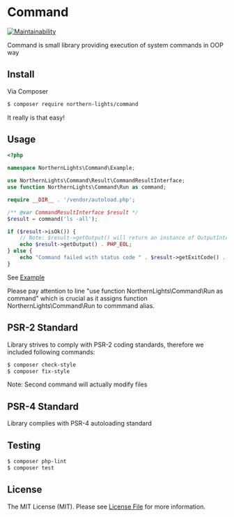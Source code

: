 Command
=======================
[![Maintainability](https://api.codeclimate.com/v1/badges/cf94b4855058501299fc/maintainability)](https://codeclimate.com/github/N0rthernL1ghts/Command/maintainability)

Command is small library providing execution of system commands in OOP way

## Install

Via Composer

``` bash
$ composer require northern-lights/command
```
It really is that easy!

## Usage
``` php
<?php

namespace NorthernLights\Command\Example;

use NorthernLights\Command\Result\CommandResultInterface;
use function NorthernLights\Command\Run as command;

require __DIR__ . '/vendor/autoload.php';

/** @var CommandResultInterface $result */
$result = command('ls -all');

if ($result->isOk()) {
    // Note: $result->getOutput() will return an instance of OutputInterface which implements __toString()
    echo $result->getOutput() . PHP_EOL;
} else {
    echo "Command failed with status code " . $result->getExitCode() . PHP_EOL;
}
```
See [Example](src/example.php)

Please pay attention to line "use function NorthernLights\Command\Run as command" which is crucial as it assigns function NorthernLights\Command\Run to commmand alias.
 
## PSR-2 Standard
Library strives to comply with PSR-2 coding standards, therefore we included following commands:
``` bash
$ composer check-style
$ composer fix-style
```
Note: Second command will actually modify files

## PSR-4 Standard
Library complies with PSR-4 autoloading standard

## Testing

``` bash
$ composer php-lint
$ composer test
```

## License

The MIT License (MIT). Please see [License File](LICENSE) for more information.


